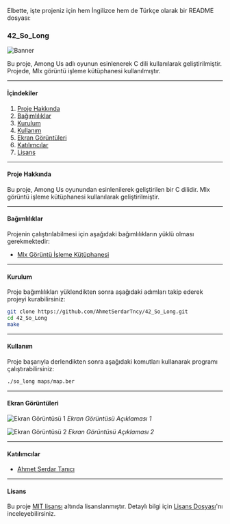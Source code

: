 Elbette, işte projeniz için hem İngilizce hem de Türkçe olarak bir README dosyası:

### 42_So_Long

![Banner](link_to_banner_image)

Bu proje, Among Us adlı oyunun esinlenerek C dili kullanılarak geliştirilmiştir. Projede, Mlx görüntü işleme kütüphanesi kullanılmıştır.

---

#### İçindekiler

1. [Proje Hakkında](#proje-hakkında)
2. [Bağımlılıklar](#bağımlılıklar)
3. [Kurulum](#kurulum)
4. [Kullanım](#kullanım)
5. [Ekran Görüntüleri](#ekran-görüntüleri)
6. [Katılımcılar](#katılımcılar)
7. [Lisans](#lisans)

---

#### Proje Hakkında

Bu proje, Among Us oyunundan esinlenilerek geliştirilen bir C dilidir. Mlx görüntü işleme kütüphanesi kullanılarak geliştirilmiştir.

---

#### Bağımlılıklar

Projenin çalıştırılabilmesi için aşağıdaki bağımlılıkların yüklü olması gerekmektedir:

- [Mlx Görüntü İşleme Kütüphanesi](https://github.com/42Paris/minilibx-linux)

---

#### Kurulum

Proje bağımlılıkları yüklendikten sonra aşağıdaki adımları takip ederek projeyi kurabilirsiniz:

```bash
git clone https://github.com/AhmetSerdarTncy/42_So_Long.git
cd 42_So_Long
make
```

---

#### Kullanım

Proje başarıyla derlendikten sonra aşağıdaki komutları kullanarak programı çalıştırabilirsiniz:

```bash
./so_long maps/map.ber
```

---

#### Ekran Görüntüleri

![Ekran Görüntüsü 1](link_to_screenshot1)
*Ekran Görüntüsü Açıklaması 1*

![Ekran Görüntüsü 2](link_to_screenshot2)
*Ekran Görüntüsü Açıklaması 2*

---

#### Katılımcılar

- [Ahmet Serdar Tanıcı](https://github.com/AhmetSerdarTncy)

---

#### Lisans

Bu proje [MIT lisansı](LICENSE) altında lisanslanmıştır. Detaylı bilgi için [Lisans Dosyası](LICENSE)'nı inceleyebilirsiniz.
